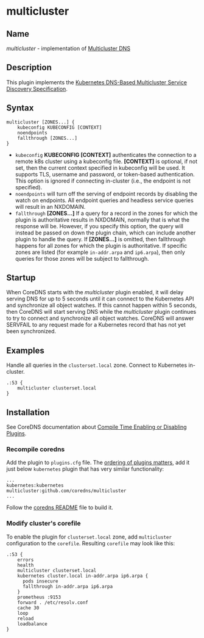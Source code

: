 # multicluster

## Name

*multicluster* - implementation of [Multicluster DNS](https://github.com/kubernetes/enhancements/pull/2577)

## Description

This plugin implements the [Kubernetes DNS-Based Multicluster Service Discovery
Specification](https://github.com/kubernetes/enhancements/pull/2577).

## Syntax

```
multicluster [ZONES...] {
    kubeconfig KUBECONFIG [CONTEXT]
    noendpoints
    fallthrough [ZONES...]
}
```

* `kubeconfig` **KUBECONFIG [CONTEXT]** authenticates the connection to a remote k8s cluster using a kubeconfig file. **[CONTEXT]** is optional, if not set, then the current context specified in kubeconfig will be used. It supports TLS, username and password, or token-based authentication. This option is ignored if connecting in-cluster (i.e., the endpoint is not specified).
* `noendpoints` will turn off the serving of endpoint records by disabling the watch on endpoints. All endpoint queries and headless service queries will result in an NXDOMAIN.
* `fallthrough` **[ZONES...]** If a query for a record in the zones for which the plugin is authoritative results in NXDOMAIN, normally that is what the response will be. However, if you specify this option, the query will instead be passed on down the plugin chain, which can include another plugin to handle the query. If **[ZONES...]** is omitted, then fallthrough happens for all zones for which the plugin is authoritative. If specific zones are listed (for example `in-addr.arpa` and `ip6.arpa`), then only queries for those zones will be subject to fallthrough.

## Startup

When CoreDNS starts with the *multicluster* plugin enabled, it will delay serving DNS for up to 5 seconds until it can connect to the Kubernetes API and synchronize all object watches. If this cannot happen within 5 seconds, then CoreDNS will start serving DNS while the *multicluster* plugin continues to try to connect and synchronize all object watches.  CoreDNS will answer SERVFAIL to any request made for a Kubernetes record that has not yet been synchronized.

## Examples

Handle all queries in the `clusterset.local` zone. Connect to Kubernetes in-cluster.

```
.:53 {
    multicluster clusterset.local
}
```

## Installation

See CoreDNS documentation about [Compile Time Enabling or Disabling Plugins](https://coredns.io/2017/07/25/compile-time-enabling-or-disabling-plugins/).

### Recompile coredns

Add the plugin to  `plugins.cfg` file. The [ordering of plugins matters](https://coredns.io/2017/06/08/how-queries-are-processed-in-coredns/),
add it just below `kubernetes` plugin that has very similar functionality:

```
...
kubernetes:kubernetes
multicluster:github.com/coredns/multicluster
...
```

Follow the [coredns README](https://github.com/coredns/coredns#readme) file to build it.

### Modify cluster's corefile

To enable the plugin for `clusterset.local` zone, add `multicluster` configuration to the `corefile`. Resulting `corefile` may look like this:

```
.:53 {
    errors
    health
    multicluster clusterset.local
    kubernetes cluster.local in-addr.arpa ip6.arpa {
      pods insecure
      fallthrough in-addr.arpa ip6.arpa
    }
    prometheus :9153
    forward . /etc/resolv.conf
    cache 30
    loop
    reload
    loadbalance
}
```
